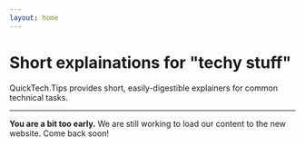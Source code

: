 ```yaml
---
layout: home
---
```

# Short explainations for "techy stuff"

QuickTech.Tips provides short, easily-digestible explainers for common technical tasks.

---

**You are a bit too early.**
We are still working to load our content to the new website. Come back soon!
